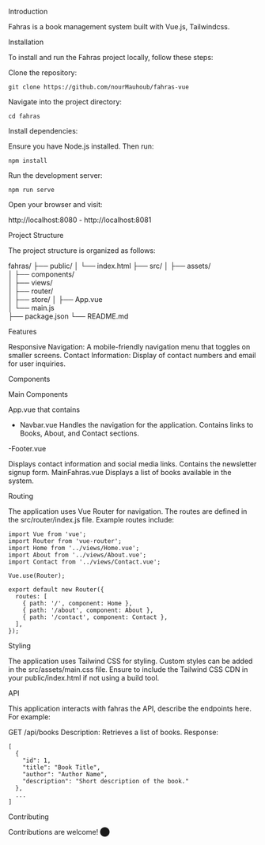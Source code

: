 Introduction

Fahras is a book management system built with Vue.js, Tailwindcss.

Installation

To install and run the Fahras project locally, follow these steps:

Clone the repository:

```
git clone https://github.com/nourMauhoub/fahras-vue
```

Navigate into the project directory:

```
cd fahras
```

Install dependencies:

Ensure you have Node.js installed. Then run:

```
npm install
```

Run the development server:

```
npm run serve
```

Open your browser and visit:

http://localhost:8080 - http://localhost:8081

Project Structure

The project structure is organized as follows:

fahras/
├── public/
│   └── index.html
├── src/
│   ├── assets/            
│   ├── components/        
│   ├── views/             
│   ├── router/           
│   ├── store/
│   ├── App.vue            
│   └── main.js            
├── package.json
└── README.md

Features

Responsive Navigation: A mobile-friendly navigation menu that toggles on smaller screens.
Contact Information: Display of contact numbers and email for user inquiries.

Components

Main Components

App.vue that contains 

- Navbar.vue
Handles the navigation for the application.
Contains links to Books, About, and Contact sections.

-Footer.vue

Displays contact information and social media links.
Contains the newsletter signup form.
MainFahras.vue
Displays a list of books available in the system.

Routing

The application uses Vue Router for navigation. The routes are defined in the src/router/index.js file. Example routes include:
```
import Vue from 'vue';
import Router from 'vue-router';
import Home from '../views/Home.vue';
import About from '../views/About.vue';
import Contact from '../views/Contact.vue';

Vue.use(Router);

export default new Router({
  routes: [
    { path: '/', component: Home },
    { path: '/about', component: About },
    { path: '/contact', component: Contact },
  ],
});
```

Styling

The application uses Tailwind CSS for styling. Custom styles can be added in the src/assets/main.css file. Ensure to include the Tailwind CSS CDN in your public/index.html if not using a build tool.

API

This application interacts with fahras the  API, describe the endpoints here. For example:

GET /api/books
Description: Retrieves a list of books.
Response:
```
[
  {
    "id": 1,
    "title": "Book Title",
    "author": "Author Name",
    "description": "Short description of the book."
  },
  ...
]
```

Contributing

Contributions are welcome! ⬤
